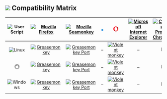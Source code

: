 ## ![](https://raw.githubusercontent.com/Martii/UserScripts/master/res/info16.png) Compatibility Matrix

![User Script](https://raw.githubusercontent.com/Martii/UserScripts/master/res/compatibilityMatrix/userjs16.png "User Script")  | [![Mozilla Firefox](https://raw.githubusercontent.com/Martii/UserScripts/master/res/compatibilityMatrix/firefox16.png "Mozilla Firefox")](https://www.getfirefox.com/) | [![Mozilla Seamonkey](https://raw.githubusercontent.com/Martii/UserScripts/master/res/compatibilityMatrix/seamonkey16.png "Mozilla Seamonkey")](http://www.seamonkey-project.org/) | [![Apple Safari](https://raw.githubusercontent.com/Martii/UserScripts/master/res/compatibilityMatrix/safari16.png "Apple Safari")](http://www.apple.com/safari/) | [![Opera Software Opera](https://raw.githubusercontent.com/Martii/UserScripts/master/res/compatibilityMatrix/opera16.png "Opera Software Opera")](http://www.opera.com/) | [![Microsoft Internet Explorer](https://raw.githubusercontent.com/Martii/UserScripts/master/res/compatibilityMatrix/iexplorer16.png "Microsoft Internet Explorer")](http://www.microsoft.com/windows/internet-explorer/) | [![Chromium Projects Chromium](https://raw.githubusercontent.com/Martii/UserScripts/master/res/compatibilityMatrix/chromium16.png "Chromium Projects Chromium")](http://dev.chromium.org/chromium-projects) | [![Google Chrome](https://raw.githubusercontent.com/Martii/UserScripts/master/res/compatibilityMatrix/chrome16.png "Google Chrome")](http://www.google.com/chrome/) | &emsp;&emsp;&emsp;&emsp;&emsp;&emsp;&emsp;&emsp;&emsp;&emsp;&emsp;&emsp;&emsp;
:-----: | :-----: | :-----: | :-----: | :-----: | :-----: | :-----: | :-----: | :-----:
![Linux](https://raw.githubusercontent.com/Martii/UserScripts/master/res/compatibilityMatrix/linux16.png "Linux") | [![Greasemonkey](https://raw.githubusercontent.com/Martii/UserScripts/master/res/compatibilityMatrix/greasemonkey16.png "Greasemonkey")](https://addons.mozilla.org/firefox/addon/748) | [![Greasemonkey Port](https://raw.githubusercontent.com/Martii/UserScripts/master/res/compatibilityMatrix/gmport16.png "Greasemonkey Port")](https://sf.net/projects/gmport/files/) | &ndash; | [![Violent monkey](https://raw.githubusercontent.com/Martii/UserScripts/master/res/compatibilityMatrix/violentmonkey16.png "Violent monkey")](http://addons.opera.com/extensions/details/violent-monkey/?hidemessage=1) | &ndash; | [![TamperMonkey](https://raw.githubusercontent.com/Martii/UserScripts/master/res/compatibilityMatrix/tampermonkey16.png "TamperMonkey")](http://chrome.google.com/webstore/detail/dhdgffkkebhmkfjojejmpbldmpobfkfo) | [![TamperMonkey](https://raw.githubusercontent.com/Martii/UserScripts/master/res/compatibilityMatrix/tampermonkey16.png "TamperMonkey")](http://chrome.google.com/webstore/detail/dhdgffkkebhmkfjojejmpbldmpobfkfo) | &emsp;&emsp;&emsp;&emsp;&emsp;&emsp;&emsp;&emsp;&emsp;&emsp;&emsp;&emsp;&emsp;&emsp;&emsp;
![Macintosh](https://raw.githubusercontent.com/Martii/UserScripts/master/res/compatibilityMatrix/macintosh16.png "Macintosh") | [![Greasemonkey](https://raw.githubusercontent.com/Martii/UserScripts/master/res/compatibilityMatrix/greasemonkey16.png "Greasemonkey")](https://addons.mozilla.org/firefox/addon/748) | [![Greasemonkey Port](https://raw.githubusercontent.com/Martii/UserScripts/master/res/compatibilityMatrix/gmport16.png "Greasemonkey Port")](https://sf.net/projects/gmport/files/) | &ndash; | [![Violent monkey](https://raw.githubusercontent.com/Martii/UserScripts/master/res/compatibilityMatrix/violentmonkey16.png "Violent monkey")](http://addons.opera.com/extensions/details/violent-monkey/?hidemessage=1) | &ndash; | [![TamperMonkey](https://raw.githubusercontent.com/Martii/UserScripts/master/res/compatibilityMatrix/tampermonkey16.png "TamperMonkey")](http://chrome.google.com/webstore/detail/dhdgffkkebhmkfjojejmpbldmpobfkfo) | [![TamperMonkey](https://raw.githubusercontent.com/Martii/UserScripts/master/res/compatibilityMatrix/tampermonkey16.png "TamperMonkey")](http://chrome.google.com/webstore/detail/dhdgffkkebhmkfjojejmpbldmpobfkfo) | &emsp;&emsp;&emsp;&emsp;&emsp;&emsp;&emsp;&emsp;&emsp;&emsp;&emsp;&emsp;&emsp;&emsp;&emsp;
![Windows](https://raw.githubusercontent.com/Martii/UserScripts/master/res/compatibilityMatrix/windows16.png "Windows") | [![Greasemonkey](https://raw.githubusercontent.com/Martii/UserScripts/master/res/compatibilityMatrix/greasemonkey16.png "Greasemonkey")](https://addons.mozilla.org/firefox/addon/748) | [![Greasemonkey Port](https://raw.githubusercontent.com/Martii/UserScripts/master/res/compatibilityMatrix/gmport16.png "Greasemonkey Port")](https://sf.net/projects/gmport/files/) | &ndash; | [![Violent monkey](https://raw.githubusercontent.com/Martii/UserScripts/master/res/compatibilityMatrix/violentmonkey16.png "Violent monkey")](http://addons.opera.com/extensions/details/violent-monkey/?hidemessage=1) | &ndash; | [![TamperMonkey](https://raw.githubusercontent.com/Martii/UserScripts/master/res/compatibilityMatrix/tampermonkey16.png "TamperMonkey")](http://chrome.google.com/webstore/detail/dhdgffkkebhmkfjojejmpbldmpobfkfo) | [![TamperMonkey](https://raw.githubusercontent.com/Martii/UserScripts/master/res/compatibilityMatrix/tampermonkey16.png "TamperMonkey")](http://chrome.google.com/webstore/detail/dhdgffkkebhmkfjojejmpbldmpobfkfo) |
&emsp;&emsp;&emsp;&emsp;&emsp;&emsp;&emsp;&emsp;&emsp;&emsp;&emsp;&emsp;&emsp;&emsp;&emsp;
